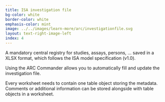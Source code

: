 ```yaml
---
title: ISA investigation file
bg-color: white
border-color: white
emphasis-color: mint
image: ../../images/learn-more/arc/investigationfile.svg
layout: text-right-image-left
index: 4
---
```


A mandatory central registry for studies, assays, persons, … saved in a XLSX format, which follows the ISA model specification (v1.0). 

Using the ARC Commander allows you to automatically fill and update the investigation file.

Every worksheet needs to contain one table object storing the metadata.  Comments or additional information can be stored alongside with table objects in a worksheet.


